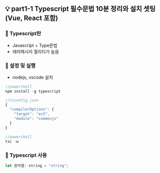 ## 💡 part1-1 Typescript 필수문법 10분 정리와 설치 셋팅 (Vue, React 포함)

### 🔹 Typescript란

- Javascript + Type문법
- 에러메시지 퀄리티가 높음

### 🔹 설정 및 실행

- nodejs, vscode 설치

```javascript
//powershell
npm install -g typescript

//tsconfig.json
{
  "compilerOptions": {
    "target": "es5",
    "module": "commonjs"
  }
}

//powershell
tsc -w
```

### 🔹 Typescript 사용

```javascript
let 문자열: string = "string";
```
